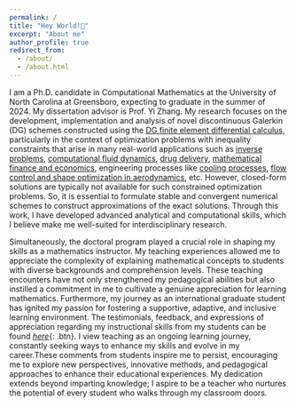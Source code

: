 ```yaml
---
permalink: /
title: "Hey World!👋"
excerpt: "About me"
author_profile: true
redirect_from: 
  - /about/
  - /about.html
---
```


I am a Ph.D. candidate in Computational Mathematics at the University of North Carolina at Greensboro, expecting to graduate in the summer of 2024. My dissertation advisor is Prof. Yi Zhang. My research focuses on the development, implementation and analysis of novel discontinuous Galerkin (DG) schemes constructed using the [DG finite element differential calculus](https://doi.org/10.1016/j.cam.2015.10.024), particularly in the context of optimization problems with inequality constraints that arise in many real-world applications such as [inverse problems](https://doi.org/10.1016/j.cma.2015.07.025), [computational fluid dynamics](https://epubs.siam.org/doi/pdf/10.1137/1.9780898718935.fm), [drug delivery](https://doi.org/10.1016/j.compchemeng.2007.06.014), [mathematical finance and economics](https://link.springer.com/article/10.1007/s10957-008-9404-4), engineering processes like [cooling processes](https://doi.org/10.1002/oca.984), [flow control and shape optimization in aerodynamics](http://aero-comlab.stanford.edu/Papers/jameson.vki03.pdf), etc. However, closed-form solutions are typically not available for such constrained optimization problems. So, it is essential to formulate stable and convergent numerical schemes to construct approximations of the exact solutions. Through this work, I have developed advanced analytical and computational skills, which I believe make me well-suited for interdisciplinary research.

Simultaneously, the doctoral program played a crucial role in shaping my skills as a mathematics instructor. My teaching experiences allowed me to appreciate the complexity of explaining mathematical concepts to students with diverse backgrounds and comprehension levels. These teaching encounters have not only strengthened my pedagogical abilities but also instilled a commitment in me to cultivate a genuine appreciation for learning mathematics. Furthermore, my journey as an international graduate student has ignited my passion for fostering a supportive, adaptive, and inclusive learning environment. The testimonials, feedback, and expressions of appreciation regarding my instructional skills from my students can be found [*here*](/teaching/teaching_UNCG#comments_teachinguncg){: .btn}. I view teaching as an ongoing learning journey, constantly seeking ways to enhance my skills and evolve in my career.These comments from students inspire me to persist, encouraging me to explore new perspectives, innovative methods, and pedagogical approaches to enhance their educational experiences. My dedication extends beyond imparting knowledge; I aspire to be a teacher who nurtures the potential of every student who walks through my classroom doors.
